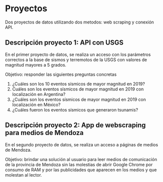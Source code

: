 # Proyectos 

Dos proyectos de datos utilizando dos metodos: web scraping y conexión API.

## Descripción proyecto 1: API con USGS 

En el primer proyecto de datos, se realiza un acceso con los parámetros correctos a la base de sismos y terremotos de la USGS
con valores de magnitud mayores a 5 grados. 

Objetivo: responder las siguientes preguntas concretas

1. ¿Cuáles son los 10 eventos sísmicos de mayor magnitud en 2019? 
2. Cuáles son los eventos sísmicos de mayor magnitud en 2019 con localización en Argentina? 
3. ¿Cuáles son los eventos sísmicos de mayor magnitud en 2019 con localización en México? 
4. ¿Cuáles fueron los eventos sísmicos que generaron tsunamis? 

## Descripción proyecto 2: App de webscraping para medios de Mendoza 

En el segundo proyecto de datos, se realiza un acceso a páginas de medios de Mendoza. 

Objetivo: brindar una solución al usuario para leer medios de comunicación de la provincia de Mendoza sin las molestias
de abrir Google Chrome por consumo de RAM y por las publicidades que aparecen en los medios y que molestan al lector. 



